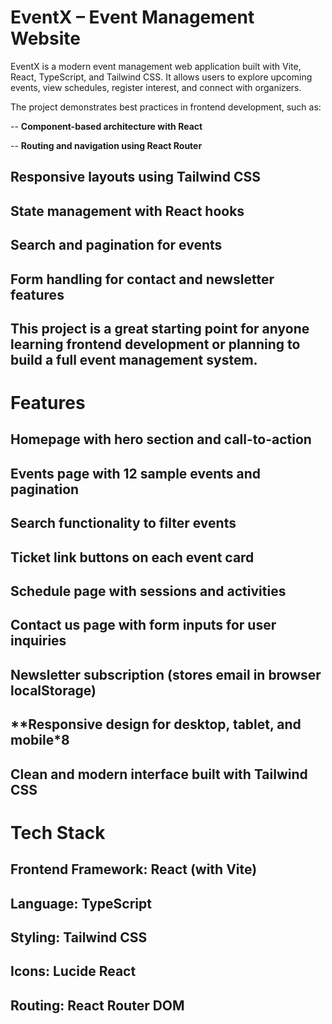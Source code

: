 # EventX – Event Management Website

EventX is a modern event management web application built with Vite, React, TypeScript, and Tailwind CSS.
It allows users to explore upcoming events, view schedules, register interest, and connect with organizers.

The project demonstrates best practices in frontend development, such as:

-- **Component-based architecture with React**

-- **Routing and navigation using React Router**

## **Responsive layouts using Tailwind CSS**

## **State management with React hooks**

## **Search and pagination for events**

## **Form handling for contact and newsletter features**

## This project is a great starting point for anyone learning frontend development or planning to build a full event management system.

# Features

## **Homepage with hero section and call-to-action**

## **Events page with 12 sample events and pagination**

## **Search functionality to filter events**

## **Ticket link buttons on each event card**

## **Schedule page with sessions and activities**

## **Contact us page with form inputs for user inquiries**

## **Newsletter subscription (stores email in browser localStorage)**

## **Responsive design for desktop, tablet, and mobile*8

## **Clean and modern interface built with Tailwind CSS**

# Tech Stack

## **Frontend Framework: React (with Vite)**

## **Language: TypeScript**

## **Styling: Tailwind CSS**

## **Icons: Lucide React**

## **Routing: React Router DOM**
